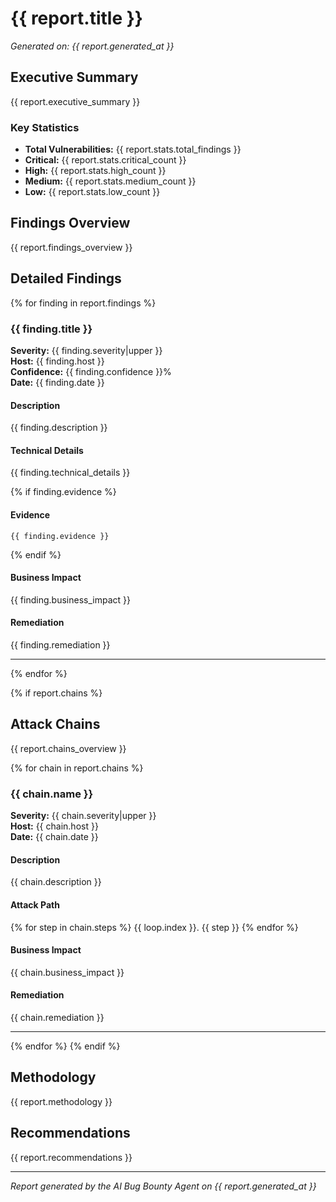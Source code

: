 # {{ report.title }}

*Generated on: {{ report.generated_at }}*

## Executive Summary

{{ report.executive_summary }}

### Key Statistics

- **Total Vulnerabilities:** {{ report.stats.total_findings }}
- **Critical:** {{ report.stats.critical_count }}
- **High:** {{ report.stats.high_count }}
- **Medium:** {{ report.stats.medium_count }}
- **Low:** {{ report.stats.low_count }}

## Findings Overview

{{ report.findings_overview }}

## Detailed Findings

{% for finding in report.findings %}
### {{ finding.title }}

**Severity:** {{ finding.severity|upper }}  
**Host:** {{ finding.host }}  
**Confidence:** {{ finding.confidence }}%  
**Date:** {{ finding.date }}

#### Description

{{ finding.description }}

#### Technical Details

{{ finding.technical_details }}

{% if finding.evidence %}
#### Evidence

```
{{ finding.evidence }}
```
{% endif %}

#### Business Impact

{{ finding.business_impact }}

#### Remediation

{{ finding.remediation }}

---
{% endfor %}

{% if report.chains %}
## Attack Chains

{{ report.chains_overview }}

{% for chain in report.chains %}
### {{ chain.name }}

**Severity:** {{ chain.severity|upper }}  
**Host:** {{ chain.host }}  
**Date:** {{ chain.date }}  

#### Description

{{ chain.description }}

#### Attack Path

{% for step in chain.steps %}
{{ loop.index }}. {{ step }}
{% endfor %}

#### Business Impact

{{ chain.business_impact }}

#### Remediation

{{ chain.remediation }}

---
{% endfor %}
{% endif %}

## Methodology

{{ report.methodology }}

## Recommendations

{{ report.recommendations }}

---

*Report generated by the AI Bug Bounty Agent on {{ report.generated_at }}*
